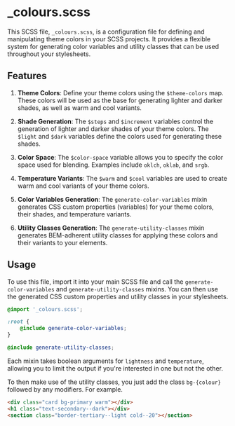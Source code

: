 # _colours.scss

This SCSS file, `_colours.scss`, is a configuration file for defining and manipulating theme colors in your SCSS projects. It provides a flexible system for generating color variables and utility classes that can be used throughout your stylesheets.

## Features

1. **Theme Colors**: Define your theme colors using the `$theme-colors` map. These colors will be used as the base for generating lighter and darker shades, as well as warm and cool variants.

2. **Shade Generation**: The `$steps` and `$increment` variables control the generation of lighter and darker shades of your theme colors. The `$light` and `$dark` variables define the colors used for generating these shades.

3. **Color Space**: The `$color-space` variable allows you to specify the color space used for blending. Examples include `oklch`, `oklab`, and `srgb`.

4. **Temperature Variants**: The `$warm` and `$cool` variables are used to create warm and cool variants of your theme colors.

5. **Color Variables Generation**: The `generate-color-variables` mixin generates CSS custom properties (variables) for your theme colors, their shades, and temperature variants.

6. **Utility Classes Generation**: The `generate-utility-classes` mixin generates BEM-adherent utility classes for applying these colors and their variants to your elements.

## Usage

To use this file, import it into your main SCSS file and call the `generate-color-variables` and `generate-utility-classes` mixins. You can then use the generated CSS custom properties and utility classes in your stylesheets.

```scss
@import '_colours.scss';

:root {
    @include generate-color-variables;
}

@include generate-utility-classes;
```

Each mixin takes boolean arguments for `lightness` and `temperature`, allowing you to limit the output if you're interested in one but not the other. 

To then make use of the utility classes, you just add the class `bg-{colour}` followed by any modifiers. For example.

```html
<div class="card bg-primary warm"></div>
<h1 class="text-secondary--dark"></div>
<section class="border-tertiary--light cold--20"></section>
```